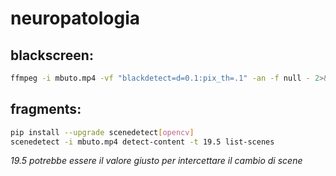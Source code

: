 # neuropatologia

## blackscreen:

```bash
ffmpeg -i mbuto.mp4 -vf "blackdetect=d=0.1:pix_th=.1" -an -f null - 2>&1 | grep blackdetect > provuma.txt
```

## fragments:

```bash
pip install --upgrade scenedetect[opencv]
scenedetect -i mbuto.mp4 detect-content -t 19.5 list-scenes
```

*19.5 potrebbe essere il valore giusto per intercettare il cambio di scene*